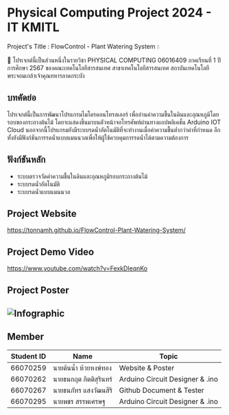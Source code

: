 # Physical Computing Project 2024 - IT KMITL
Project's Title : FlowControl - Plant Watering System 💧

🌱 โปรเจกต์นี้เป็นส่วนหนึ่งในรายวิชา PHYSICAL COMPUTING 06016409 ภาคเรียนที่ 1 ปีการศึกษา 2567 ของคณะเทคโนโลยีสารสนเทศ สาขาเทคโนโลยีสารสนเทศ สถาบันเทคโนโลยีพระจอมเกล้าเจ้าคุณทหารลาดกระบัง

## บทคัดย่อ
โปรเจกต์นี้เป็นการพัฒนาโปรแกรมไมโครคอนโทรลเลอร์ เพื่ออ่านค่าความชื้นในดินและอุณหภูมิโดยรอบของกระถางต้นไม้ โดยจะแสดงขึ้นมาบนตัวหน้าจอโทรศัพท์ผ่านทางแอปพลิเคชั่น Arduino IOT Cloud นอกจากนี้โปรแกรมยังมีระบบรดน้ำอัตโนมัติที่จะทำงานเมื่อค่าความชื้นต่ำกว่าค่าที่กำหนด อีกทั้งยังมีฟังก์ชันการรดน้ำแบบแมนนวลเพื่อให้ผู้ใช้ควบคุมการรดน้ำได้ตามความต้องการ

## ฟังก์ชันหลัก
- ระบบตรวจวัดค่าความชื้นในดินและอุณหภูมิรอบกระถางต้นไม้
- ระบบรดน้ำอัตโนมัติ
- ระบบรดน้ำแบบแมนนวล

## Project Website
https://tonnamh.github.io/FlowControl-Plant-Watering-System/

## Project Demo Video
https://www.youtube.com/watch?v=FexkDIeqnKo

## Project Poster
## ![Infographic](https://github.com/user-attachments/assets/21396cd6-27a7-4b23-8cbd-3db35fd09cf1)

## Member
|Student ID|Name|Topic|
|--|--|--|
| 66070259 | นายต้นนํ้า ห้วยหงษ์ทอง | Website & Poster |
| 66070262 | นายธนกฤต กิตติสุรินทร์ | Arduino Circuit Designer & .ino |
| 66070267 | นายธนภัทร แสงวัฒนสิริ | Github Document & Tester |
| 66070295 | นายพชร สรรพเศรษฐ | Arduino Circuit Designer & .ino |
